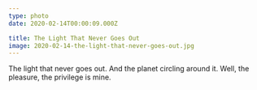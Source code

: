 ```yaml
---
type: photo
date: 2020-02-14T00:00:09.000Z

title: The Light That Never Goes Out
image: 2020-02-14-the-light-that-never-goes-out.jpg
---
```


The light that never goes out.
And the planet circling around it.
Well, the pleasure, the privilege is mine.

